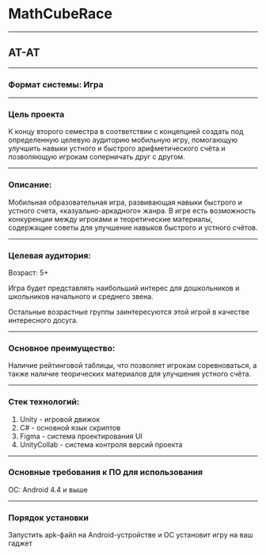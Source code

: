 # MathCubeRace
---
## AT-AT
---
### Формат системы: Игра
---
### Цель проекта

К концу второго семестра в соответствии с концепцией создать под определенную целевую аудиторию мобильную игру, помогающую улучшить навыки устного и быстрого арифметического счёта и позволяющую игрокам соперничать друг с другом. 

---
### Описание: 

Мобильная образовательная игра, развивающая навыки быстрого и устного счета, «казуально-аркадного» жанра. В игре есть возможность конкуренции между игроками и теоретические материалы, содержащие советы для улучшение навыков быстрого и устного счётов.

---
### Целевая аудитория: 

Возраст: 5+

Игра будет представлять наибольший интерес для дошкольников и школьников начального и среднего звена.

Остальные возрастные группы заинтересуются этой игрой в качестве интересного досуга.

---
### Основное преимущество:

Наличие рейтинговой таблицы, что позволяет игрокам соревноваться, а также наличие теорических материалов для улучшения устного счёта.

---
### Стек технологий:
1. Unity - игровой движок
2. C# - основной язык скриптов
3. Figma - система проектирования UI
4. UnityCollab - система контроля версий проекта
---

### Основные требования к ПО для использования

ОС: Android 4.4 и выше

---
### Порядок установки

Запустить apk-файл на Android-устройстве и ОС установит игру на ваш гаджет
